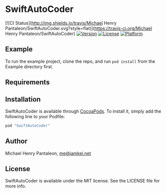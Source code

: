 # SwiftAutoCoder

[![CI Status](http://img.shields.io/travis/Michael Henry Pantaleon/SwiftAutoCoder.svg?style=flat)](https://travis-ci.org/Michael Henry Pantaleon/SwiftAutoCoder)
[![Version](https://img.shields.io/cocoapods/v/SwiftAutoCoder.svg?style=flat)](http://cocoapods.org/pods/SwiftAutoCoder)
[![License](https://img.shields.io/cocoapods/l/SwiftAutoCoder.svg?style=flat)](http://cocoapods.org/pods/SwiftAutoCoder)
[![Platform](https://img.shields.io/cocoapods/p/SwiftAutoCoder.svg?style=flat)](http://cocoapods.org/pods/SwiftAutoCoder)

## Example

To run the example project, clone the repo, and run `pod install` from the Example directory first.

## Requirements

## Installation

SwiftAutoCoder is available through [CocoaPods](http://cocoapods.org). To install
it, simply add the following line to your Podfile:

```ruby
pod "SwiftAutoCoder"
```

## Author

Michael Henry Pantaleon, me@iamkel.net

## License

SwiftAutoCoder is available under the MIT license. See the LICENSE file for more info.

